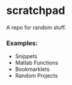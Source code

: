 # scratchpad
A repo for random stuff. 

### Examples:
* Snippets
* Matlab Functions
* Bookmarklets
* Random Projects
